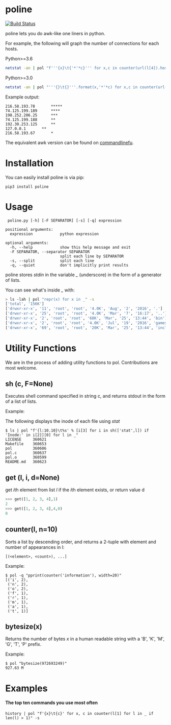 # poline

[![Build Status](https://jenkins-poline.hotbed.io/buildStatus/icon?job=poline-poline)](https://jenkins-poline.hotbed.io/job/poline-poline/)

poline lets you do awk-like one liners in python.

For example, the following will graph the number of connections for each hosts.

Python>=3.6
```bash
netstat -an | pol "f'''{x}\t{'*'*c}''' for x,c in counter(url(l[4]).hostname for l in _ if get(l,5)=='ESTABLISHED')" -s
```

Python>=3.0
```bash
netstat -an | pol "'''{}\t{}'''.format(x,'*'*c) for x,c in counter(url(l[4]).hostname for l in _ if get(l,5)=='ESTABLISHED')" -s
```
Example output:

```
216.58.193.78	    *****
74.125.199.189	    ****
198.252.206.25	    ***
74.125.199.188	    **
192.30.253.125	    **
127.0.0.1	    **
216.58.193.67	    *
```

The equivalent awk version can be found on [commandlinefu](http://www.commandlinefu.com/commands/view/2012/graph-of-connections-for-each-hosts).

# Installation

You can easily install poline is via pip:

```
pip3 install poline
```


# Usage

```
 poline.py [-h] [-F SEPARATOR] [-s] [-q] expression

positional arguments:
  expression            python expression

optional arguments:
  -h, --help            show this help message and exit
  -F SEPARATOR, --separator SEPARATOR
                        split each line by SEPARATOR
  -s, --split           split each line
  -q, --quiet           don't implicitly print results

```

poline stores *stdin* in the variable *_* (underscore) in the form of a generator of lists.

You can see what's inside *_* with:

```bash
> ls -lah | pol "repr(x) for x in _" -s
['total', '156K']
['drwxr-xr-x', '11', 'root', 'root', '4.0K', 'Aug', '2', '2016', '.']
['drwxr-xr-x', '25', 'root', 'root', '4.0K', 'Mar', '7', '16:17', '..']
['drwxr-xr-x', '2', 'root', 'root', '68K', 'Mar', '25', '13:44', 'bin']
['drwxr-xr-x', '2', 'root', 'root', '4.0K', 'Jul', '19', '2016', 'games']
['drwxr-xr-x', '69', 'root', 'root', '20K', 'Mar', '25', '13:44', 'include']
```

# Utility Functions

We are in the process of adding utility functions to pol. Contributions are most welcome.

## sh (c, F=None)

Executes shell command specified in string c, and returns stdout in the form of a list of lists.

Example:

The following displays the inode of each file using *stat*

```
$ ls | pol "f'{l:10.10}\t%s' % [i[3] for i in sh(['stat',l]) if 'Inode:' in i[2]][0] for l in _" 
LICENSE   	360621
Makefile  	360653
pol       	360606
pol.c     	360637
pol.o     	360599
README.md 	360623
```

## get (l, i, d=None)

get *i*th element from list *l* if the *i*th element exists, or return value d

```python
>>> get([1, 2, 3, 4],1)
2
>>> get([1, 2, 3, 4],4,0)
0
```

## counter(l, n=10)

Sorts a list by descending order, and returns a 2-tuple with element and number of appearances in l:

```
[(<element>, <count>), ...]
```

Example:

```
$ pol -q "pprint(counter('information'), width=20)"
[('i', 2),
 ('n', 2),
 ('o', 2),
 ('f', 1),
 ('r', 1),
 ('m', 1),
 ('a', 1),
 ('t', 1)]
```

## bytesize(x)
Returns the number of bytes *x* in a human readable string with a 'B', 'K', 'M', 'G', 'T', 'P' prefix.

Example:

```
$ pol "bytesize(972693249)"
927.63 M
```


# Examples

#### The top ten commands you use most often
```
history | pol "f'{x}\t{c}' for x, c in counter(l[1] for l in _ if len(l) > 1)" -s
```